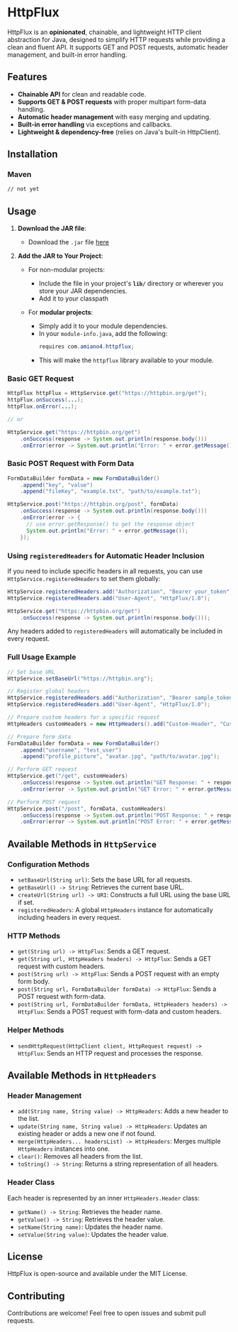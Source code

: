 # HttpFlux

HttpFlux is an **opinionated**, chainable, and lightweight HTTP client abstraction for Java, designed to simplify HTTP requests while providing a clean and fluent API. It supports GET and POST requests, automatic header management, and built-in error handling.

## Features

- **Chainable API** for clean and readable code.
- **Supports GET & POST requests** with proper multipart form-data handling.
- **Automatic header management** with easy merging and updating.
- **Built-in error handling** via exceptions and callbacks.
- **Lightweight & dependency-free** (relies on Java's built-in HttpClient).

## Installation

### Maven

```xml
// not yet
```

## Usage

1. **Download the JAR file**:
   - Download the `.jar` file [here](https://github.com/amiano4/httpflux/releases/download/1.0/httpflux-1.0.jar)

2. **Add the JAR to Your Project**:
   - For non-modular projects:
     - Include the file in your project's **`lib/`** directory or wherever you store your JAR dependencies.
     - Add it to your classpath
   
   - For **modular projects**:
     - Simply add it to your module dependencies.
     - In your `module-info.java`, add the following:
       ```java
       requires com.amiano4.httpflux;
       ```
     - This will make the `httpflux` library available to your module.

### Basic GET Request

```java
HttpFlux httpFlux = HttpService.get("https://httpbin.org/get");
httpFlux.onSuccess(...);
httpFlux.onError(...);

// or

HttpService.get("https://httpbin.org/get")
    .onSuccess(response -> System.out.println(response.body()))
    .onError(error -> System.out.println("Error: " + error.getMessage()));
```

### Basic POST Request with Form Data

```java
FormDataBuilder formData = new FormDataBuilder()
    .append("key", "value")
    .append("fileKey", "example.txt", "path/to/example.txt");

HttpService.post("https://httpbin.org/post", formData)
    .onSuccess(response -> System.out.println(response.body()))
    .onError(error -> {
      // use error.getResponse() to get the response object 
      System.out.println("Error: " + error.getMessage());
    });
```

### Using `registeredHeaders` for Automatic Header Inclusion

If you need to include specific headers in all requests, you can use `HttpService.registeredHeaders` to set them globally:

```java
HttpService.registeredHeaders.add("Authorization", "Bearer your_token");
HttpService.registeredHeaders.add("User-Agent", "HttpFlux/1.0");

HttpService.get("https://httpbin.org/get")
    .onSuccess(response -> System.out.println(response.body()));
```

Any headers added to `registeredHeaders` will automatically be included in every request.

### Full Usage Example

```java
// Set base URL
HttpService.setBaseUrl("https://httpbin.org");

// Register global headers
HttpService.registeredHeaders.add("Authorization", "Bearer sample_token");
HttpService.registeredHeaders.add("User-Agent", "HttpFlux/1.0");

// Prepare custom headers for a specific request
HttpHeaders customHeaders = new HttpHeaders().add("Custom-Header", "CustomValue");

// Prepare form data
FormDataBuilder formData = new FormDataBuilder()
    .append("username", "test_user")
    .append("profile_picture", "avatar.jpg", "path/to/avatar.jpg");

// Perform GET request
HttpService.get("/get", customHeaders)
    .onSuccess(response -> System.out.println("GET Response: " + response.body()))
    .onError(error -> System.out.println("GET Error: " + error.getMessage()));

// Perform POST request
HttpService.post("/post", formData, customHeaders)
    .onSuccess(response -> System.out.println("POST Response: " + response.body()))
    .onError(error -> System.out.println("POST Error: " + error.getMessage()));
```

## Available Methods in `HttpService`

### **Configuration Methods**
- `setBaseUrl(String url)`: Sets the base URL for all requests.
- `getBaseUrl() -> String`: Retrieves the current base URL.
- `createUrl(String url) -> URI`: Constructs a full URL using the base URL if set.
- `registeredHeaders`: A global `HttpHeaders` instance for automatically including headers in every request.

### **HTTP Methods**
- `get(String url) -> HttpFlux`: Sends a GET request.
- `get(String url, HttpHeaders headers) -> HttpFlux`: Sends a GET request with custom headers.
- `post(String url) -> HttpFlux`: Sends a POST request with an empty form body.
- `post(String url, FormDataBuilder formData) -> HttpFlux`: Sends a POST request with form-data.
- `post(String url, FormDataBuilder formData, HttpHeaders headers) -> HttpFlux`: Sends a POST request with form-data and custom headers.

### **Helper Methods**
- `sendHttpRequest(HttpClient client, HttpRequest request) -> HttpFlux`: Sends an HTTP request and processes the response.

## Available Methods in `HttpHeaders`

### **Header Management**
- `add(String name, String value) -> HttpHeaders`: Adds a new header to the list.
- `update(String name, String value) -> HttpHeaders`: Updates an existing header or adds a new one if not found.
- `merge(HttpHeaders... headersList) -> HttpHeaders`: Merges multiple `HttpHeaders` instances into one.
- `clear()`: Removes all headers from the list.
- `toString() -> String`: Returns a string representation of all headers.

### **Header Class**
Each header is represented by an inner `HttpHeaders.Header` class:
- `getName() -> String`: Retrieves the header name.
- `getValue() -> String`: Retrieves the header value.
- `setName(String name)`: Updates the header name.
- `setValue(String value)`: Updates the header value.

## License

HttpFlux is open-source and available under the MIT License.

## Contributing

Contributions are welcome! Feel free to open issues and submit pull requests.

